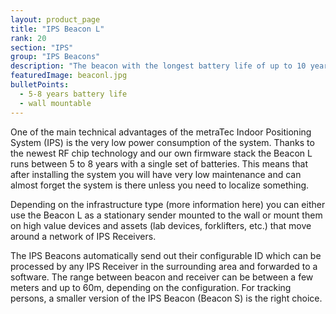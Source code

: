 ```yaml
---
layout: product_page
title: "IPS Beacon L"
rank: 20
section: "IPS"
group: "IPS Beacons"
description: "The beacon with the longest battery life of up to 10 years"
featuredImage: beaconl.jpg
bulletPoints:
  - 5-8 years battery life
  - wall mountable
---
```

One of the main technical advantages of the metraTec Indoor Positioning System (IPS) is the very low power consumption of the system. Thanks to the newest RF chip technology and our own firmware stack the Beacon L runs between 5 to 8 years with a single set of batteries. This means that after installing the system you will have very low maintenance and can almost forget the system is there unless you need to localize something.

Depending on the infrastructure type (more information here) you can either use the Beacon L as a stationary sender mounted to the wall or mount them on high value devices and assets (lab devices, forklifters, etc.) that move around a network of IPS Receivers.

The IPS Beacons automatically send out their configurable ID which can be processed by any IPS Receiver in the surrounding area and forwarded to a software. The range between beacon and receiver can be between a few meters and up to 60m, depending on the configuration. For tracking persons, a smaller version of the IPS Beacon (Beacon S) is the right choice.
